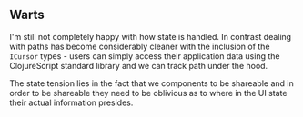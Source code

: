 ## Warts

I'm still not completely happy with how state is handled. In contrast
dealing with paths has become considerably cleaner with the inclusion
of the `ICursor` types - users can simply access their application
data using the ClojureScript standard library and we can track path
under the hood.

The state tension lies in the fact that we components to be shareable
and in order to be shareable they need to be oblivious as to where in
the UI state their actual information presides.
